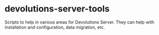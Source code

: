 # devolutions-server-tools
Scripts to help in various areas for Devolutions Server. They can help with installation and configuration, data migration, etc.

